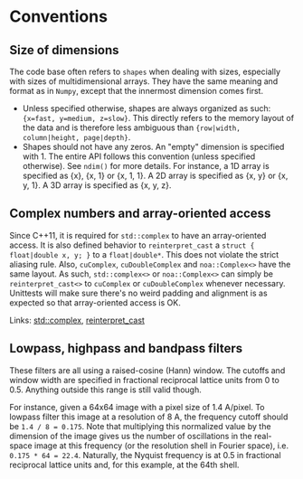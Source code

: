 # Conventions

## Size of dimensions

The code base often refers to `shapes` when dealing with sizes, especially with sizes of multidimensional arrays. They
have the same meaning and format as in `Numpy`, except that the innermost dimension comes first.

- Unless specified otherwise, shapes are always organized as such: `{x=fast, y=medium, z=slow}`. This directly refers to
  the memory layout of the data and is therefore less ambiguous than `{row|width, column|height, page|depth}`.
- Shapes should not have any zeros. An "empty" dimension is specified with 1. The entire API follows this convention
  (unless specified otherwise). See `ndim()` for more details. For instance, a 1D array is specified as {x}, {x, 1} or
  {x, 1, 1}. A 2D array is specified as {x, y} or {x, y, 1}. A 3D array is specified as {x, y, z}.

## Complex numbers and array-oriented access

Since C++11, it is required for `std::complex` to have an array-oriented access. It is also defined behavior
to `reinterpret_cast` a `struct { float|double x, y; }` to a `float|double*`. This does not violate the strict aliasing
rule. Also, `cuComplex`, `cuDoubleComplex` and `noa::Complex<>` have the same layout. As such, `std::complex<>`
or `noa::Complex<>` can simply be `reinterpret_cast<>` to `cuComplex` or `cuDoubleComplex` whenever necessary. Unittests
will make sure there's no weird padding and alignment is as expected so that array-oriented access is OK.

Links: [std::complex](https://en.cppreference.com/w/cpp/numeric/complex),
[reinterpret_cast](https://en.cppreference.com/w/cpp/language/reinterpret_cast)

## Lowpass, highpass and bandpass filters

These filters are all using a raised-cosine (Hann) window. The cutoffs and window width are specified in fractional
reciprocal lattice units from 0 to 0.5. Anything outside this range is still valid though.

For instance, given a 64x64 image with a pixel size of 1.4 A/pixel. To lowpass filter this image at a resolution
of 8 A, the frequency cutoff should be `1.4 / 8 = 0.175`. Note that multiplying this normalized value by the
dimension of the image gives us the number of oscillations in the real-space image at this frequency (or the
resolution shell in Fourier space), i.e. `0.175 * 64 = 22.4`. Naturally, the Nyquist frequency is at 0.5 in fractional
reciprocal lattice units and, for this example, at the 64th shell.
